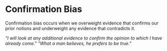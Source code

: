# Confirmation Bias

Confirmation bias occurs when we overweight evidence that confirms our prior notions and underweight any evidence that contradicts it.

*"I will look at any additional evidence to confirm the opinion to which I have already come."*
*"What a man believes, he prefers to be true."*